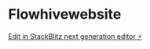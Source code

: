 # Flowhivewebsite

[Edit in StackBlitz next generation editor ⚡️](https://stackblitz.com/~/github.com/AbhishekRaawat/Flowhivewebsite)